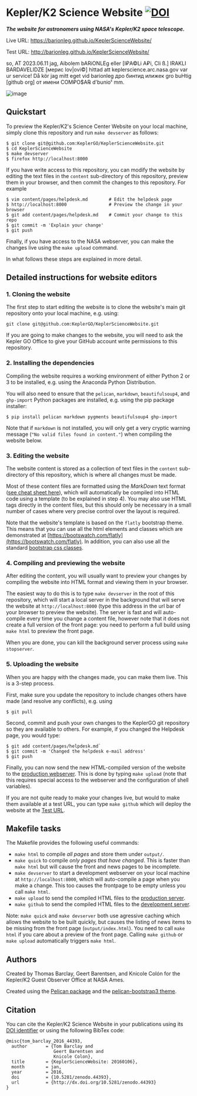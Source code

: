 # Kepler/K2 Science Website [![DOI](https://zenodo.org/badge/DOI/10.5281/zenodo.236317.svg)](https://doi.org/10.5281/zenodo.236317)

***The website for astronomers using NASA's Kepler/K2 space telescope.***

Live URL: https://barionleg.github.io/KeplerScienceWebsite/

Test URL: http://barionleg.github.io/KeplerScienceWebsite/

so, AT 2023.06.11 jag, Aibolem bARiONLEg eller [I₽A©Li A₽i, Cli ß.] IRAKLI BARDAVELIDZE [мерис lov|ovi©] hittad att keplerscience.arc.nasa.gov var ur service! Då kör jag mitt eget vid barionleg дро бинтид илижек gro buHtig [github org] от имени COM₽O$A℞ d'bunioჼ mm.                                                                                              
                                     

![image](https://github.com/barionleg/KeplerScienceWebsite/assets/102619282/0ecf20b1-4da1-4674-b49a-7ed804065cd5)


## Quickstart

To preview the Kepler/K2's Science Center Website
on your local machine, simply clone this repository and run
`make devserver` as follows:
```
$ git clone git@github.com:KeplerGO/KeplerScienceWebsite.git
$ cd KeplerScienceWebsite
$ make devserver
$ firefox http://localhost:8000
```

If you have write access to this repository,
you can modify the website by editing the text files in the `content` 
sub-directory of this repository, preview them in your browser,
and then commit the changes to this repository. For example
```
$ vim content/pages/helpdesk.md        # Edit the helpdesk page
$ http://localhost:8000                # Preview the change in your browser
$ git add content/pages/helpdesk.md    # Commit your change to this repo
$ git commit -m 'Explain your change'
$ git push
```

Finally, if you have access to the NASA webserver,
you can make the changes live using the `make upload` command.

In what follows these steps are explained in more detail.

## Detailed instructions for website editors

### 1. Cloning the website

The first step to start editing the website is to clone the website's main git repository
onto your local machine, e.g. using:
```
git clone git@github.com:KeplerGO/KeplerScienceWebsite.git
```
If you are going to make changes to the website,
you will need to ask the Kepler GO Office
to give your GitHub account write permissions to this repository.

### 2. Installing the dependencies

Compiling the website requires a working environment of either Python 2 or 3
to be installed, e.g. using the Anaconda Python Distribution.

You will also need to ensure that the `pelican`, `markdown`, `beautifulsoup4`,
and `ghp-import` Python packages are installed,
e.g. using the pip package installer:
```
$ pip install pelican markdown pygments beautifulsoup4 ghp-import
```

Note that if `markdown` is not installed, you will only get a very cryptic warning message (`"No valid files found in content."`) when compiling the website below.

### 3. Editing the website

The website content is stored as a collection of text files
in the `content` sub-directory of this repository,
which is where all changes must be made.

Most of these content files are formatted using the *MarkDown* text format ([see cheat sheet here](https://github.com/adam-p/markdown-here/wiki/Markdown-Cheatsheet)),
which will automatically be compiled into HTML code using a template (to be explained in step 4).
You may also use HTML tags directly in the content files,
but this should only be necessary in a small number of cases where
very precise control over the layout is required.

Note that the website's template is based on the `flatly` bootstrap theme.
This means that you can use all the html elements and classes
which are demonstrated at [https://bootswatch.com/flatly](https://bootswatch.com/flatly).
In addition, you can also use all the standard [bootstrap css classes](http://getbootstrap.com/css).    

### 4. Compiling and previewing the website

After editing the content, you will usually want to preview your changes
by compiling the website into HTML format and viewing them in your browser.

The easiest way to do this is to type `make devserver` in the root of this
repository, which will start a local server in the background
that will serve the website at `http://localhost:8000`
(type this address in the url bar of your browser to preview the website).
The server is fast and will auto-compile every time you change a content file,
however note that it does not create a full
version of the front page:
you need to perform a full build using `make html` to preview the front page.

When you are done, you can kill the background server process using `make stopserver`.


### 5. Uploading the website

When you are happy with the changes made, you can make them live.
This is a 3-step process.

First, make sure you update the repository to include changes others have made
(and resolve any conflicts), e.g. using
```
$ git pull
```

Second, commit and push your own changes to the KeplerGO git repository
so they are available to others.
For example, if you changed the Helpdesk page, you would type:
```
$ git add content/pages/helpdesk.md`
$ git commit -m 'Changed the helpdesk e-mail address'
$ git push
```

Finally, you can now send the new HTML-compiled version of the website
to the [production webserver](http://keplerscience.arc.nasa.gov).
This is done by typing `make upload` (note that this requires 
special access to the webserver and the configuration of shell variables).

If you are not quite ready to make your changes live,
but would to make them available at a test URL,
you can type `make github` which will deploy the website
at the [Test URL](http://keplergo.github.io/KeplerScienceWebsite/).


## Makefile tasks

The Makefile provides the following useful commands:
* `make html` to compile *all pages* and store them under `output/`.
* `make quick` to compile *only pages that have changed*.  This is faster than `make html` but will cause the front and news pages to be incomplete.
* `make devserver` to start a development webserver on your local machine at `http://localhost:8000`, which will auto-compile a page when you make a change. This too causes the frontpage to be empty unless you call `make html`.
* `make upload` to send the compiled HTML files to the [production server](http://keplerscience.arc.nasa.gov).
* `make github` to send the compiled HTML files to the [development server](http://keplergo.github.io/KeplerScienceWebsite/).

Note: `make quick` and `make devserver` both use agressive caching which allows the website to be built quickly, but causes the listing of news items to be missing from the front page (`output/index.html`).  You need to call `make html` if you care about a preview of the front page. Calling `make github` or `make upload` automatically triggers `make html`.


## Authors

Created by Thomas Barclay, Geert Barentsen, and Knicole Colón
for the Kepler/K2 Guest Observer Office at NASA Ames.

Created using the [Pelican package](getpelican.com) and the
[pelican-bootstrap3 theme](https://github.com/DandyDev/pelican-bootstrap3).


## Citation

You can cite the Kepler/K2 Science Website in your publications using its [DOI identifier](http://dx.doi.org/10.5281/zenodo.44393)
or using the following BibTex code:
```
@misc{tom_barclay_2016_44393,
  author       = {Tom Barclay and
                  Geert Barentsen and
                  Knicole Colon},
  title        = {KeplerScienceWebsite: 20160106},
  month        = jan,
  year         = 2016,
  doi          = {10.5281/zenodo.44393},
  url          = {http://dx.doi.org/10.5281/zenodo.44393}
}
```
